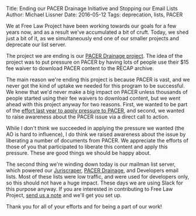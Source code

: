 Title: Ending our PACER Drainage Initiative and Stopping our Email Lists
Author: Michael Lissner
Date: 2016-05-12
Tags: deprecation, lists, PACER


We at Free Law Project have been working towards our goals for a few years now, and as a result we've accumulated a bit of cruft. Today, we shed just a bit of it, as we simultaneously end one of our smaller projects and deprecate our list server.

The project we are ending is our [PACER Drainage project][1]. The idea of the project was to put pressure on PACER by having lots of people use their $15 fee waiver to download PACER content to the RECAP archive.

The main reason we're ending this project is because PACER is vast, and we never got the kind of uptake we needed for this program to be successful. We knew that we'd never make a big impact on PACER unless thousands of people started using their fee waivers to download content, but we went ahead with this project anyway for two reasons. First, we wanted to be part of the [effort last year to apply pressure to PACER][yo], and second, we wanted to raise awareness about the PACER issue via a direct call to action.

While I don't think we succeeded in applying the pressure we wanted (the AO is hard to influence), I do think we raised awareness about the issue by liberating a number of documents from PACER. We appreciate the efforts of those of you that participated to liberate this content and apply this pressure. These are good things we should be happy about.

The second thing we're winding down today is our mailman list server, which powered our [Juriscraper][js], [PACER Drainage][1], and Developers email lists. Most of these lists were low traffic, and were used for developers only, so this should not have a huge impact. These days we are using Slack for this purpose anyway. If you are interested in contributing to Free Law Project, [send us a note][c] and we'll get you set up.

Thank you for all of your efforts and for being a part of our work!


[1]: {filename}/help-agitate-to-open-up-pacer.md
[c]: {filename}/pages/contact.md
[yo]: http://yo.yourhonor.org/
[js]: {filename}/new-juriscraper-email-list.md
